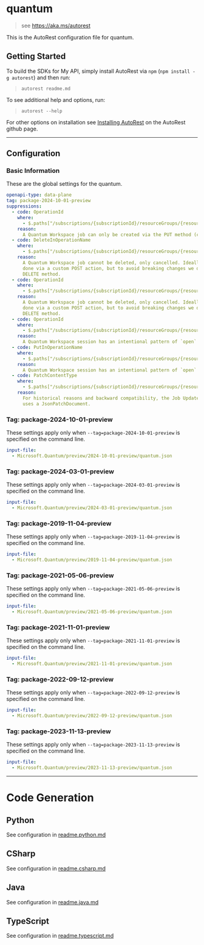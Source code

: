 # quantum

> see https://aka.ms/autorest

This is the AutoRest configuration file for quantum.

## Getting Started

To build the SDKs for My API, simply install AutoRest via `npm` (`npm install -g autorest`) and then run:

> `autorest readme.md`

To see additional help and options, run:

> `autorest --help`

For other options on installation see [Installing AutoRest](https://aka.ms/autorest/install) on the AutoRest github page.

---

## Configuration

### Basic Information

These are the global settings for the quantum.

``` yaml
openapi-type: data-plane
tag: package-2024-10-01-preview
suppressions:
  - code: OperationId
    where:
      - $.paths["/subscriptions/{subscriptionId}/resourceGroups/{resourceGroupName}/providers/Microsoft.Quantum/workspaces/{workspaceName}/jobs/{jobId}"].put.operationId
    reason:
      A Quantum Workspace job can only be created via the PUT method (can't be updated or replaced). 
  - code: DeleteInOperationName
    where:
      - $.paths["/subscriptions/{subscriptionId}/resourceGroups/{resourceGroupName}/providers/Microsoft.Quantum/workspaces/{workspaceName}/jobs/{jobId}"].delete.operationId
    reason:
      A Quantum Workspace job cannot be deleted, only cancelled. Ideally it should have been
      done via a custom POST action, but to avoid breaking changes we decided to keep it using the
      DELETE method.
  - code: OperationId
    where:
      - $.paths["/subscriptions/{subscriptionId}/resourceGroups/{resourceGroupName}/providers/Microsoft.Quantum/workspaces/{workspaceName}/jobs/{jobId}"].delete.operationId
    reason:
      A Quantum Workspace job cannot be deleted, only cancelled. Ideally it should have been
      done via a custom POST action, but to avoid breaking changes we decided to keep it using the
      DELETE method.
  - code: OperationId
    where:
      - $.paths["/subscriptions/{subscriptionId}/resourceGroups/{resourceGroupName}/providers/Microsoft.Quantum/workspaces/{workspaceName}/sessions/{sessionId}"].put.operationId
    reason:
      A Quantum Workspace session has an intentional pattern of `open` (with a PUT) and `close` (with a POST action). 
  - code: PutInOperationName
    where:
      - $.paths["/subscriptions/{subscriptionId}/resourceGroups/{resourceGroupName}/providers/Microsoft.Quantum/workspaces/{workspaceName}/sessions/{sessionId}"].put.operationId
    reason:
      A Quantum Workspace session has an intentional pattern of `open` (with a PUT) and `close` (with a POST action). 
  - code: PatchContentType
    where:
      - $.paths["/subscriptions/{subscriptionId}/resourceGroups/{resourceGroupName}/providers/Microsoft.Quantum/workspaces/{workspaceName}/jobs/{jobId}"].patch.consumes
    reason:
      For historical reasons and backward compatibility, the Job Update operation
      uses a JsonPatchDocument. 
```

### Tag: package-2024-10-01-preview

These settings apply only when `--tag=package-2024-10-01-preview` is specified on the command line.

```yaml $(tag) == 'package-2024-10-01-preview'
input-file:
  - Microsoft.Quantum/preview/2024-10-01-preview/quantum.json
```

### Tag: package-2024-03-01-preview

These settings apply only when `--tag=package-2024-03-01-preview` is specified on the command line.

```yaml $(tag) == 'package-2024-03-01-preview'
input-file:
  - Microsoft.Quantum/preview/2024-03-01-preview/quantum.json
```
### Tag: package-2019-11-04-preview

These settings apply only when `--tag=package-2019-11-04-preview` is specified on the command line.

``` yaml $(tag) == 'package-2019-11-04-preview'
input-file:
  - Microsoft.Quantum/preview/2019-11-04-preview/quantum.json
```

### Tag: package-2021-05-06-preview

These settings apply only when `--tag=package-2021-05-06-preview` is specified on the command line.

``` yaml $(tag) == 'package-2021-05-06-preview'
input-file:
  - Microsoft.Quantum/preview/2021-05-06-preview/quantum.json
```

### Tag: package-2021-11-01-preview

These settings apply only when `--tag=package-2021-11-01-preview` is specified on the command line.

``` yaml $(tag) == 'package-2021-11-01-preview'
input-file:
  - Microsoft.Quantum/preview/2021-11-01-preview/quantum.json
```

### Tag: package-2022-09-12-preview

These settings apply only when `--tag=package-2022-09-12-preview` is specified on the command line.

``` yaml $(tag) == 'package-2022-09-12-preview'
input-file:
  - Microsoft.Quantum/preview/2022-09-12-preview/quantum.json
```

### Tag: package-2023-11-13-preview

These settings apply only when `--tag=package-2023-11-13-preview` is specified on the command line.

``` yaml $(tag) == 'package-2023-11-13-preview'
input-file:
  - Microsoft.Quantum/preview/2023-11-13-preview/quantum.json
```

---

# Code Generation

## Python

See configuration in [readme.python.md](./readme.python.md)

## CSharp

See configuration in [readme.csharp.md](./readme.csharp.md)

## Java

See configuration in [readme.java.md](./readme.java.md)

## TypeScript

See configuration in [readme.typescript.md](./readme.typescript.md)
